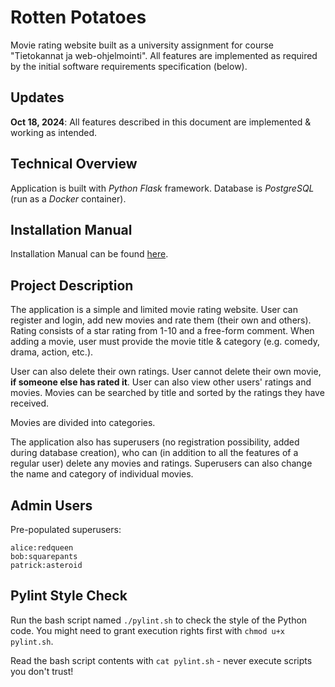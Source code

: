 # Rotten Potatoes

Movie rating website built as a university assignment for course "Tietokannat ja web-ohjelmointi". All features are implemented as required by the initial software requirements specification (below).

## Updates

**Oct 18, 2024**: All features described in this document are implemented & working as intended.

## Technical Overview

Application is built with _Python Flask_ framework. Database is _PostgreSQL_ (run as a _Docker_ container).

## Installation Manual

Installation Manual can be found [here](./docs/installation_manual.md "Installation Manual").

## Project Description

The application is a simple and limited movie rating website. User can register and login, add new movies and rate them (their own and others). Rating consists of a star rating from 1-10 and a free-form comment. When adding a movie, user must provide the movie title & category (e.g. comedy, drama, action, etc.).

User can also delete their own ratings. User cannot delete their own movie, **if someone else has rated it**. User can also view other users' ratings and movies. Movies can be searched by title and sorted by the ratings they have received.

Movies are divided into categories.

The application also has superusers (no registration possibility, added during database creation), who can (in addition to all the features of a regular user) delete any movies and ratings. Superusers can also change the name and category of individual movies.

## Admin Users

Pre-populated superusers:

```
alice:redqueen
bob:squarepants
patrick:asteroid
```

## Pylint Style Check

Run the bash script named `./pylint.sh` to check the style of the Python code. You might need to grant execution rights first with `chmod u+x pylint.sh`.

Read the bash script contents with `cat pylint.sh` - never execute scripts you don't trust!
